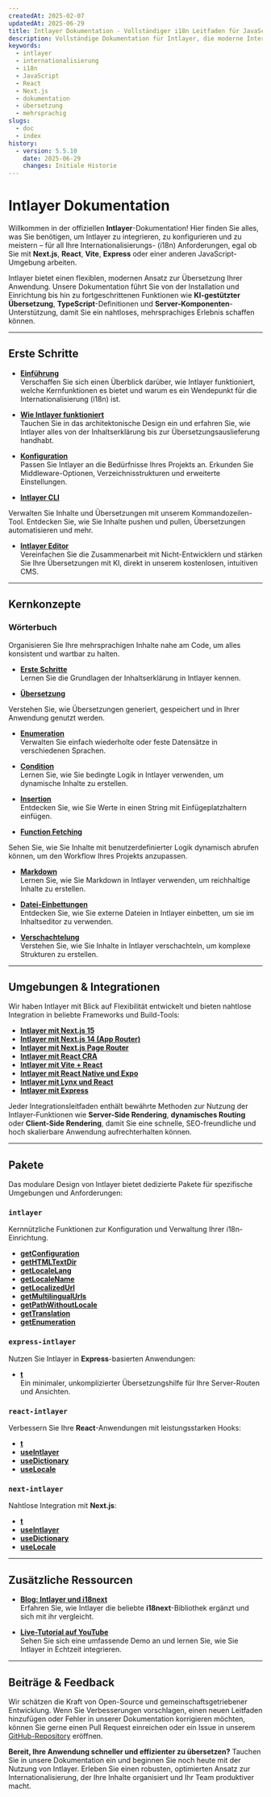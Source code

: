 ```yaml
---
createdAt: 2025-02-07
updatedAt: 2025-06-29
title: Intlayer Dokumentation - Vollständiger i18n Leitfaden für JavaScript
description: Vollständige Dokumentation für Intlayer, die moderne Internationalisierungsbibliothek für JavaScript, React, Next.js, Express und weitere Frameworks.
keywords:
  - intlayer
  - internationalisierung
  - i18n
  - JavaScript
  - React
  - Next.js
  - dokumentation
  - übersetzung
  - mehrsprachig
slugs:
  - doc
  - index
history:
  - version: 5.5.10
    date: 2025-06-29
    changes: Initiale Historie
---
```


# Intlayer Dokumentation

Willkommen in der offiziellen **Intlayer**-Dokumentation! Hier finden Sie alles, was Sie benötigen, um Intlayer zu integrieren, zu konfigurieren und zu meistern – für all Ihre Internationalisierungs- (i18n) Anforderungen, egal ob Sie mit **Next.js**, **React**, **Vite**, **Express** oder einer anderen JavaScript-Umgebung arbeiten.

Intlayer bietet einen flexiblen, modernen Ansatz zur Übersetzung Ihrer Anwendung. Unsere Dokumentation führt Sie von der Installation und Einrichtung bis hin zu fortgeschrittenen Funktionen wie **KI-gestützter Übersetzung**, **TypeScript**-Definitionen und **Server-Komponenten**-Unterstützung, damit Sie ein nahtloses, mehrsprachiges Erlebnis schaffen können.

---

## Erste Schritte

- **[Einführung](https://github.com/aymericzip/intlayer/blob/main/docs/docs/de/introduction.md)**  
  Verschaffen Sie sich einen Überblick darüber, wie Intlayer funktioniert, welche Kernfunktionen es bietet und warum es ein Wendepunkt für die Internationalisierung (i18n) ist.

- **[Wie Intlayer funktioniert](https://github.com/aymericzip/intlayer/blob/main/docs/docs/de/how_works_intlayer.md)**  
  Tauchen Sie in das architektonische Design ein und erfahren Sie, wie Intlayer alles von der Inhaltserklärung bis zur Übersetzungsauslieferung handhabt.

- **[Konfiguration](https://github.com/aymericzip/intlayer/blob/main/docs/docs/de/configuration.md)**  
  Passen Sie Intlayer an die Bedürfnisse Ihres Projekts an. Erkunden Sie Middleware-Optionen, Verzeichnisstrukturen und erweiterte Einstellungen.

- **[Intlayer CLI](https://github.com/aymericzip/intlayer/blob/main/docs/docs/de/intlayer_cli.md)**

Verwalten Sie Inhalte und Übersetzungen mit unserem Kommandozeilen-Tool. Entdecken Sie, wie Sie Inhalte pushen und pullen, Übersetzungen automatisieren und mehr.

- **[Intlayer Editor](https://github.com/aymericzip/intlayer/blob/main/docs/docs/de/intlayer_visual_editor.md)**  
  Vereinfachen Sie die Zusammenarbeit mit Nicht-Entwicklern und stärken Sie Ihre Übersetzungen mit KI, direkt in unserem kostenlosen, intuitiven CMS.

---

## Kernkonzepte

### Wörterbuch

Organisieren Sie Ihre mehrsprachigen Inhalte nahe am Code, um alles konsistent und wartbar zu halten.

- **[Erste Schritte](https://github.com/aymericzip/intlayer/blob/main/docs/docs/de/dictionary/get_started.md)**  
  Lernen Sie die Grundlagen der Inhaltserklärung in Intlayer kennen.

- **[Übersetzung](https://github.com/aymericzip/intlayer/blob/main/docs/docs/de/dictionary/translation.md)**

Verstehen Sie, wie Übersetzungen generiert, gespeichert und in Ihrer Anwendung genutzt werden.

- **[Enumeration](https://github.com/aymericzip/intlayer/blob/main/docs/docs/de/dictionary/enumeration.md)**  
  Verwalten Sie einfach wiederholte oder feste Datensätze in verschiedenen Sprachen.

- **[Condition](https://github.com/aymericzip/intlayer/blob/main/docs/docs/de/dictionary/conditional.md)**  
  Lernen Sie, wie Sie bedingte Logik in Intlayer verwenden, um dynamische Inhalte zu erstellen.

- **[Insertion](https://github.com/aymericzip/intlayer/blob/main/docs/docs/de/dictionary/insertion.md)**  
  Entdecken Sie, wie Sie Werte in einen String mit Einfügeplatzhaltern einfügen.

- **[Function Fetching](https://github.com/aymericzip/intlayer/blob/main/docs/docs/de/dictionary/function_fetching.md)**

Sehen Sie, wie Sie Inhalte mit benutzerdefinierter Logik dynamisch abrufen können, um den Workflow Ihres Projekts anzupassen.

- **[Markdown](https://github.com/aymericzip/intlayer/blob/main/docs/docs/de/dictionary/markdown.md)**  
  Lernen Sie, wie Sie Markdown in Intlayer verwenden, um reichhaltige Inhalte zu erstellen.

- **[Datei-Einbettungen](https://github.com/aymericzip/intlayer/blob/main/docs/docs/de/dictionary/file_embeddings.md)**  
  Entdecken Sie, wie Sie externe Dateien in Intlayer einbetten, um sie im Inhaltseditor zu verwenden.

- **[Verschachtelung](https://github.com/aymericzip/intlayer/blob/main/docs/docs/de/dictionary/nesting.md)**  
  Verstehen Sie, wie Sie Inhalte in Intlayer verschachteln, um komplexe Strukturen zu erstellen.

---

## Umgebungen & Integrationen

Wir haben Intlayer mit Blick auf Flexibilität entwickelt und bieten nahtlose Integration in beliebte Frameworks und Build-Tools:

- **[Intlayer mit Next.js 15](https://github.com/aymericzip/intlayer/blob/main/docs/docs/de/intlayer_with_nextjs_15.md)**
- **[Intlayer mit Next.js 14 (App Router)](https://github.com/aymericzip/intlayer/blob/main/docs/docs/de/intlayer_with_nextjs_14.md)**
- **[Intlayer mit Next.js Page Router](https://github.com/aymericzip/intlayer/blob/main/docs/docs/de/intlayer_with_nextjs_page_router.md)**
- **[Intlayer mit React CRA](https://github.com/aymericzip/intlayer/blob/main/docs/docs/de/intlayer_with_create_react_app.md)**
- **[Intlayer mit Vite + React](https://github.com/aymericzip/intlayer/blob/main/docs/docs/de/intlayer_with_vite+react.md)**
- **[Intlayer mit React Native und Expo](https://github.com/aymericzip/intlayer/blob/main/docs/docs/de/intlayer_with_react_native+expo.md)**
- **[Intlayer mit Lynx und React](https://github.com/aymericzip/intlayer/blob/main/docs/docs/de/intlayer_with_lynx+react.md)**
- **[Intlayer mit Express](https://github.com/aymericzip/intlayer/blob/main/docs/docs/de/intlayer_with_express.md)**

Jeder Integrationsleitfaden enthält bewährte Methoden zur Nutzung der Intlayer-Funktionen wie **Server-Side Rendering**, **dynamisches Routing** oder **Client-Side Rendering**, damit Sie eine schnelle, SEO-freundliche und hoch skalierbare Anwendung aufrechterhalten können.

---

## Pakete

Das modulare Design von Intlayer bietet dedizierte Pakete für spezifische Umgebungen und Anforderungen:

### `intlayer`

Kernnützliche Funktionen zur Konfiguration und Verwaltung Ihrer i18n-Einrichtung.

- **[getConfiguration](https://github.com/aymericzip/intlayer/blob/main/docs/docs/de/packages/intlayer/getConfiguration.md)**
- **[getHTMLTextDir](https://github.com/aymericzip/intlayer/blob/main/docs/docs/de/packages/intlayer/getHTMLTextDir.md)**
- **[getLocaleLang](https://github.com/aymericzip/intlayer/blob/main/docs/docs/de/packages/intlayer/getLocaleLang.md)**
- **[getLocaleName](https://github.com/aymericzip/intlayer/blob/main/docs/docs/de/packages/intlayer/getLocaleName.md)**
- **[getLocalizedUrl](https://github.com/aymericzip/intlayer/blob/main/docs/docs/de/packages/intlayer/getLocalizedUrl.md)**
- **[getMultilingualUrls](https://github.com/aymericzip/intlayer/blob/main/docs/docs/de/packages/intlayer/getMultilingualUrls.md)**
- **[getPathWithoutLocale](https://github.com/aymericzip/intlayer/blob/main/docs/docs/de/packages/intlayer/getPathWithoutLocale.md)**
- **[getTranslation](https://github.com/aymericzip/intlayer/blob/main/docs/docs/de/packages/intlayer/getTranslation.md)**
- **[getEnumeration](https://github.com/aymericzip/intlayer/blob/main/docs/docs/de/packages/intlayer/getEnumeration.md)**

### `express-intlayer`

Nutzen Sie Intlayer in **Express**-basierten Anwendungen:

- **[t](https://github.com/aymericzip/intlayer/blob/main/docs/docs/de/packages/express-intlayer/t.md)**  
  Ein minimaler, unkomplizierter Übersetzungshilfe für Ihre Server-Routen und Ansichten.

### `react-intlayer`

Verbessern Sie Ihre **React**-Anwendungen mit leistungsstarken Hooks:

- **[t](https://github.com/aymericzip/intlayer/blob/main/docs/docs/de/packages/react-intlayer/t.md)**
- **[useIntlayer](https://github.com/aymericzip/intlayer/blob/main/docs/docs/de/packages/react-intlayer/useIntlayer.md)**
- **[useDictionary](https://github.com/aymericzip/intlayer/blob/main/docs/docs/de/packages/react-intlayer/useDictionary.md)**
- **[useLocale](https://github.com/aymericzip/intlayer/blob/main/docs/docs/de/packages/react-intlayer/useLocale.md)**

### `next-intlayer`

Nahtlose Integration mit **Next.js**:

- **[t](https://github.com/aymericzip/intlayer/blob/main/docs/docs/de/packages/next-intlayer/t.md)**
- **[useIntlayer](https://github.com/aymericzip/intlayer/blob/main/docs/docs/de/packages/next-intlayer/useIntlayer.md)**
- **[useDictionary](https://github.com/aymericzip/intlayer/blob/main/docs/docs/de/packages/next-intlayer/useDictionary.md)**
- **[useLocale](https://github.com/aymericzip/intlayer/blob/main/docs/docs/de/packages/next-intlayer/useLocale.md)**

---

## Zusätzliche Ressourcen

- **[Blog: Intlayer und i18next](https://github.com/aymericzip/intlayer/blob/main/docs/docs/de/intlayer_with_i18next.md)**  
  Erfahren Sie, wie Intlayer die beliebte **i18next**-Bibliothek ergänzt und sich mit ihr vergleicht.

- **[Live-Tutorial auf YouTube](https://youtu.be/W2G7KxuSD4c?si=GyU_KpVhr61razRw)**  
  Sehen Sie sich eine umfassende Demo an und lernen Sie, wie Sie Intlayer in Echtzeit integrieren.

---

## Beiträge & Feedback

Wir schätzen die Kraft von Open-Source und gemeinschaftsgetriebener Entwicklung. Wenn Sie Verbesserungen vorschlagen, einen neuen Leitfaden hinzufügen oder Fehler in unserer Dokumentation korrigieren möchten, können Sie gerne einen Pull Request einreichen oder ein Issue in unserem [GitHub-Repository](https://github.com/aymericzip/intlayer/blob/main/docs/docs) eröffnen.

**Bereit, Ihre Anwendung schneller und effizienter zu übersetzen?** Tauchen Sie in unsere Dokumentation ein und beginnen Sie noch heute mit der Nutzung von Intlayer. Erleben Sie einen robusten, optimierten Ansatz zur Internationalisierung, der Ihre Inhalte organisiert und Ihr Team produktiver macht.
